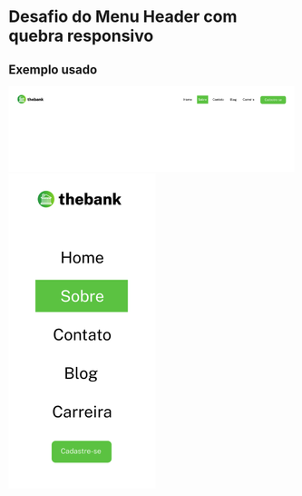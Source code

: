 # Desafio do Menu Header com quebra responsivo

## Exemplo usado

<img src="design/Screenshot_4.png">
<img src="design/Screenshot_5.png">